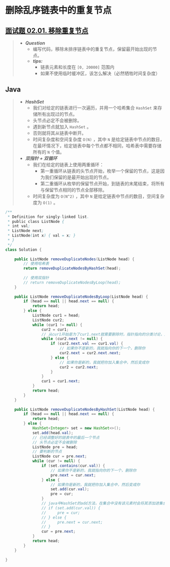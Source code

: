 # 删除乱序链表中的重复节点

## [面试题 02.01. 移除重复节点](https://leetcode.cn/problems/remove-duplicate-node-lcci/)

> - ***Question***
>   - 编写代码，移除未排序链表中的重复节点，保留最开始出现的节点。
>   - ***tips:***
>     - 链表元素和长度在 `[0, 20000]` 范围内
>     - 如果不使用临时缓冲区，该怎么解决（必然牺牲时间复杂度）

## Java

> - ***HashSet***
>   - 我们对给定的链表进行一次遍历，并用一个哈希集合 `HashSet` 来存储所有出现过的节点。
>   - 头节点必定不会被删除。
>   - 遇到新节点就加入 `HashSet` 。
>   - 否则就将其从链表中断开。
>   - 时间复杂度和空间复杂度 `O(N)` ，其中 `N` 是给定链表中节点的数目，在最坏情况下，给定链表中每个节点都不相同，哈希表中需要存储所有的 `N` 个值。
> - ***双指针 + 双循环***
>   - 我们在给定的链表上使用两重循环：
>     - 第一重循环从链表的头节点开始，枚举一个保留的节点，这是因为我们保留的是最开始出现的节点。
>     - 第二重循环从枚举的保留节点开始，到链表的末尾结束，将所有与保留节点相同的节点全部移除。
>   - 时间复杂度为 `O(N^2)` ，其中 `N` 是给定链表中节点的数目，空间复杂度为 `O(1)` 。

```java
/**
 * Definition for singly-linked list.
 * public class ListNode {
 * int val;
 * ListNode next;
 * ListNode(int x) { val = x; }
 * }
 */
class Solution {
    
    public ListNode removeDuplicateNodes(ListNode head) {
        // 使用哈希表
        return removeDuplicateNodesByHashSet(head);
        
        // 使用双指针
        // return removeDuplicateNodesByLoop(head);
    }
    
    public ListNode removeDuplicateNodesByLoop(ListNode head) {
        if (head == null || head.next == null) {
            return head;
        } else {
            ListNode cur1 = head;
            ListNode cur2;
            while (cur1 != null) {
                cur2 = cur1;
                // 从cur1开始是为了cur1.next就需要删除时，指针指向的分类讨论，因为后面都是改cur2.next，只有这次要改cur1.next
                while (cur2.next != null) {
                    if (cur2.next.val == cur1.val) {
                        // 如果你不是新的，我就指向你的下一个，删除你
                        cur2.next = cur2.next.next;
                    } else {
                        // 如果你是新的，我就把你加入集合中，然后变成你
                        cur2 = cur2.next;
                    }
                }
                cur1 = cur1.next;
            }
            return head;
        }
    }
    
    public ListNode removeDuplicateNodesByHashSet(ListNode head) {
        if (head == null || head.next == null) {
            return head;
        } else {
            HashSet<Integer> set = new HashSet<>();
            set.add(head.val);
            // 已经调整好的链表中的最后一个节点
            // 头节点必定不会被删除
            ListNode pre = head;
            // 要判断的节点
            ListNode cur = pre.next;
            while (cur != null) {
                if (set.contains(cur.val)) {
                    // 如果你不是新的，我就指向你的下一个，删除你
                    pre.next = cur.next;
                } else {
                    // 如果你是新的，我就把你加入集合中，然后变成你
                    set.add(cur.val);
                    pre = cur;
                }
                // java中HashSet的add方法，在集合中没有该元素时会将其添加进集合中并返回true，反之返回false
                // if (set.add(cur.val)) {
                //     pre = cur;
                // } else {
                //     pre.next = cur.next;
                // }
                cur = pre.next;
            }
            return head;
        }
    }
    
}
```
